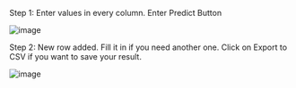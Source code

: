 Step 1: Enter values in every column. Enter Predict Button

![image](https://user-images.githubusercontent.com/55041104/193476702-beed62e8-3b10-435c-a0f1-1e2d46487099.png)


Step 2: New row added. Fill it in if you need another one. Click on Export to CSV if you want to save your result.

![image](https://user-images.githubusercontent.com/55041104/193476710-0343043a-badd-465a-9b95-81bd2f6ae9f1.png)

